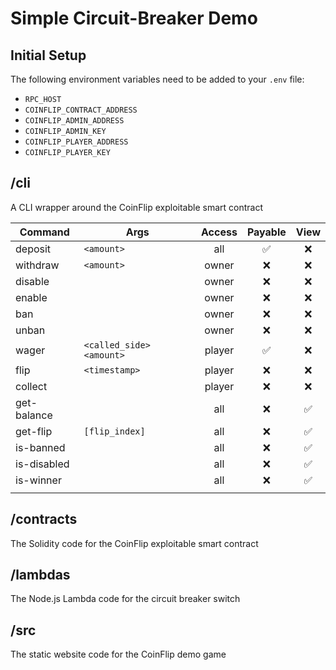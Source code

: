 # Simple Circuit-Breaker Demo

## Initial Setup
The following environment variables need to be added to your `.env` file:

- `RPC_HOST`
- `COINFLIP_CONTRACT_ADDRESS`
- `COINFLIP_ADMIN_ADDRESS`
- `COINFLIP_ADMIN_KEY`
- `COINFLIP_PLAYER_ADDRESS`
- `COINFLIP_PLAYER_KEY`

## /cli
A CLI wrapper around the CoinFlip exploitable smart contract

| Command     | Args                       | Access | Payable | View |
| ----------- | -------------------------- | :----: | :-----: | :--: |
| deposit     | `<amount>`                 |  all   |   ✅    |  ❌  |
| withdraw    | `<amount>`                 | owner  |   ❌    |  ❌  |
| disable     |                            | owner  |   ❌    |  ❌  |
| enable      |                            | owner  |   ❌    |  ❌  |
| ban         |                            | owner  |   ❌    |  ❌  |
| unban       |                            | owner  |   ❌    |  ❌  |
| wager       | `<called_side>` `<amount>` | player |   ✅    |  ❌  |
| flip        | `<timestamp>`              | player |   ❌    |  ❌  |
| collect     |                            | player |   ❌    |  ❌  |
| get-balance |                            |  all   |   ❌    |  ✅  |
| get-flip    | `[flip_index]`             |  all   |   ❌    |  ✅  |
| is-banned   |                            |  all   |   ❌    |  ✅  |
| is-disabled |                            |  all   |   ❌    |  ✅  |
| is-winner   |                            |  all   |   ❌    |  ✅  |
|             |                            |        |         |      |

## /contracts
The Solidity code for the CoinFlip exploitable smart contract

## /lambdas
The Node.js Lambda code for the circuit breaker switch

## /src
The static website code for the CoinFlip demo game
